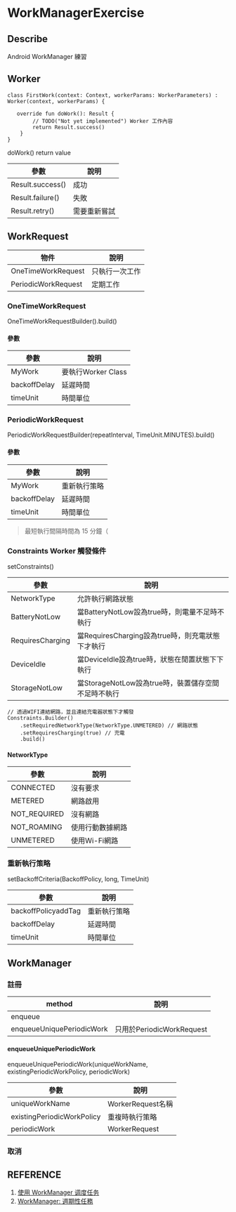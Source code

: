 # WorkManagerExercise

## Describe

Android WorkManager 練習

## Worker

```
class FirstWork(context: Context, workerParams: WorkerParameters) : Worker(context, workerParams) {

   override fun doWork(): Result {
        // TODO("Not yet implemented") Worker 工作內容
        return Result.success()
    }
}
```

doWork() return value

| 參數| 說明 |
| ----------- | -----------|
| Result.success() | 成功 |
| Result.failure() | 失敗 |
| Result.retry() | 需要重新嘗試 |

## WorkRequest

| 物件| 說明 |
| ----------- | -----------|
| OneTimeWorkRequest | 只執行一次工作 |
| PeriodicWorkRequest |定期工作|

### OneTimeWorkRequest

OneTimeWorkRequestBuilder<MyWork>().build()

#### 參數

| 參數| 說明 |
| ----------- | -----------|
| MyWork | 要執行Worker Class |
| backoffDelay | 延遲時間 |
| timeUnit | 時間單位 |

### PeriodicWorkRequest

PeriodicWorkRequestBuilder<MyWork>(repeatInterval, TimeUnit.MINUTES).build()

#### 參數

| 參數| 說明 |
| ----------- | -----------|
| MyWork | 重新執行策略 |
| backoffDelay | 延遲時間 |
| timeUnit | 時間單位 |

> 最短執行間隔時間為 15 分鐘（

### Constraints Worker 觸發條件

setConstraints()

| 參數| 說明 |
| ----------- | -----------|
| NetworkType | 允許執行網路狀態 |
| BatteryNotLow | 當BatteryNotLow設為true時，則電量不足時不執行 |
| RequiresCharging | 當RequiresCharging設為true時，則充電狀態下才執行 |
| DeviceIdle | 當DeviceIdle設為true時，狀態在閒置狀態下下執行 |
| StorageNotLow | 當StorageNotLow設為true時，裝置儲存空間不足時不執行 |

```
// 透過WIFI連結網路，並且連結充電器狀態下才觸發
Constraints.Builder()
    .setRequiredNetworkType(NetworkType.UNMETERED) // 網路狀態
    .setRequiresCharging(true) // 充電
    .build()
```

#### NetworkType

| 參數| 說明 |
| ----------- | -----------|
| CONNECTED | 沒有要求 |
| METERED | 網路啟用 |
| NOT_REQUIRED | 沒有網路 |
| NOT_ROAMING | 使用行動數據網路|
| UNMETERED | 使用Wi-Fi網路 |

###  重新執行策略

setBackoffCriteria(BackoffPolicy, long, TimeUnit)

| 參數| 說明 |
| ----------- | -----------|
| backoffPolicyaddTag | 重新執行策略 |
| backoffDelay | 延遲時間 |
| timeUnit | 時間單位 |

## WorkManager

### 註冊

| method| 說明 |
|--|--|
| enqueue |  |
| enqueueUniquePeriodicWork | 只用於PeriodicWorkRequest|

#### enqueueUniquePeriodicWork

enqueueUniquePeriodicWork(uniqueWorkName, existingPeriodicWorkPolicy, periodicWork)

|參數| 說明|
|--|--|
| uniqueWorkName | WorkerRequest名稱  |
| existingPeriodicWorkPolicy | 重複時執行策略 |
| periodicWork | WorkerRequest |

### 取消

## REFERENCE

1. [使用 WorkManager 调度任务](https://developer.android.com/topic/libraries/architecture/workmanager)
2. [WorkManager: 週期性任務](https://www.mdeditor.tw/pl/pFYr/zh-tw)
